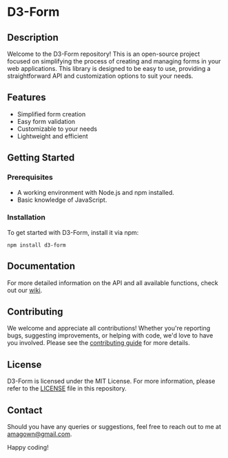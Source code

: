 # D3-Form

## Description

Welcome to the D3-Form repository! This is an open-source project focused on simplifying the process of creating and managing forms in your web applications. This library is designed to be easy to use, providing a straightforward API and customization options to suit your needs.

## Features

- Simplified form creation
- Easy form validation
- Customizable to your needs
- Lightweight and efficient

## Getting Started

### Prerequisites

- A working environment with Node.js and npm installed.
- Basic knowledge of JavaScript.

### Installation

To get started with D3-Form, install it via npm:

```
npm install d3-form
```

## Documentation

For more detailed information on the API and all available functions, check out our [wiki](https://github.com/Magowntown/d3-form/wiki).

## Contributing

We welcome and appreciate all contributions! Whether you're reporting bugs, suggesting improvements, or helping with code, we'd love to have you involved. Please see the [contributing guide](https://github.com/Magowntown/d3-form/blob/main/CONTRIBUTING.md) for more details.

## License

D3-Form is licensed under the MIT License. For more information, please refer to the [LICENSE](https://github.com/Magowntown/d3-form/blob/main/LICENSE) file in this repository.

## Contact

Should you have any queries or suggestions, feel free to reach out to me at amagown@gmail.com. 

Happy coding!
